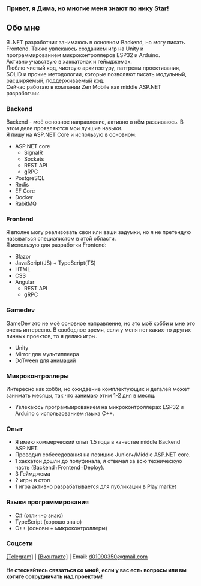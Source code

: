 ### Привет, я Дима, но многие меня знают по нику Star!
## Обо мне
Я .NET разработчик занимаюсь в основном Backend, но могу писать Frontend. Также увлекаюсь созданием игр на Unity и программированием микроконтроллеров ESP32 и Arduino. <br/>
Активно учавствую в хаккатонах и геймджемах.<br/>
Люблю чистый код, чиствую архитектуру, паттрены проективания, SOLID и прочие методологии, которые позволяют писать модульный, расширяемый, поддерживаемый код.<br/>
Сейчас работаю в компании Zen Mobile как middle ASP.NET разработчик.


### Backend
Backend - моё основное направление, активно в нём развиваюсь. В этом деле проявляются мои лучшие навыки. </br>
Я пишу на ASP.NET Core и использую в основном:
- ASP.NET core
  - SignalR
  - Sockets
  - REST API
  - gRPC
- PostgreSQL
- Redis
- EF Core
- Docker
- RabitMQ
### Frontend
Я вполне могу реализовать свои или ваши задумки, но я не претендую называться специалистом в этой области. </br>
Я использую для разработки Frontend:
- Blazor
- JavaScript(JS) + TypeScript(TS)
- HTML
- CSS
- Angular
  - REST API
  - gRPC
### Gamedev
GameDev это не моё основное направление, но это моё хобби и мне это очень интересно. В свободное время, если у меня нет каких-то других личных проектов, то я делаю игры.
- Unity
- Mirror для мультиплеера
- DoTween для анимаций
### Микроконтроллеры
Интересно как хобби, но ожидаение комплектующих и деталей может занимать месяцы, так что занимаю этим 1-2 дня в месяц.
- Увлекаюсь программированием на микроконтроллерах ESP32 и Arduino с использованием языка C++.
### Опыт
- Я имею коммерческий опыт 1.5 года в качестве middle Backend ASP.NET.
- Проводил собеседования на позицию Junior+/Middle ASP.NET core.
- 1 хаккатон дошли до полуфинала, я отвечал за всю техническую часть (Backend+Frontend+Deploy).
- 3 Геймджема
- 2 игры в стол
- 1 игра активно разрабатывается для публикации в Play market
### Языки программирования
- C# (отлично знаю)
- TypeScript (хорошо знаю)
- C++ (основы + микроконтроллеры)

### Соцсети
<a href="https://t.me/Stark1Iler">[Telegram]<a/> | <a href="https://vk.com/25starkiller25">[Вконтакте]<a/> |
Email: d01090350@gmail.com

#### Не стесняйтесь связаться со мной, если у вас есть вопросы или вы хотите сотрудничать над проектом!
